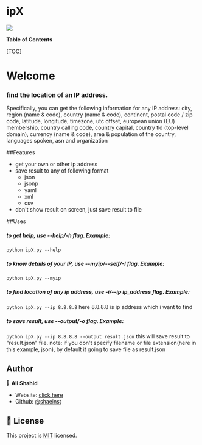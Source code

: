 # ipX

![](https://raw.githubusercontent.com/shaeinst/ipX/main/images/ipX.png)

**Table of Contents**

[TOC]

# Welcome
### find the location of an IP address.
Specifically, you can get the following information for any IP address:
city, region (name & code), country (name & code), continent, postal code / zip code, latitude, longitude, timezone, utc offset, european union (EU) membership, country calling code, country capital, country tld (top-level domain), currency (name & code), area & population of the country, languages spoken, asn and organization

##Features
+ get your own or other ip  address
+ save result to any of following format
  + json
  + jsonp
  + yaml
  + xml
  + csv
+ don't show result on screen, just save result to file

##Uses
##### to get help, use --help/-h flag. Example:
`python ipX.py --help`
##### to know details of your IP,  use --myip/--self/-I flag. Example:
`python ipX.py --myip`
##### to find location of any ip address, use  -i/--ip ip_address flag. Example:
`python ipX.py --ip 8.8.8.8`
here 8.8.8.8 is ip address which i want to find
##### to save result, use --output/-o flag. Example:
`python ipX.py --ip 8.8.8.8 --output result.json`
this will save result to "result.json" file.
note: if you don't specify filename or file extension(here in this example, json), by default it going to save file as result.json


## Author

👤 **Ali Shahid**

* Website:  [click here](shaeinst.github.io/)
* Github: [@shaeinst](https://github.com/shaeinst)


## 📝 License

This project is [MIT](https://github.com/shaeinst/ipX/blob/main/LICENSE) licensed.
